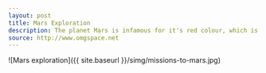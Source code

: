 ```yaml
---
layout: post
title: Mars Exploration
description: The planet Mars is infamous for it's red colour, which is due to a large amount of iron oxide on it's surface. The surface of Mars has many Earth-like features, including valleys, deserts, volcanoes and even polar ice caps similar to Earth's.
source: http://www.omgspace.net
---
```


![Mars exploration]({{ site.baseurl }}/simg/missions-to-mars.jpg)

